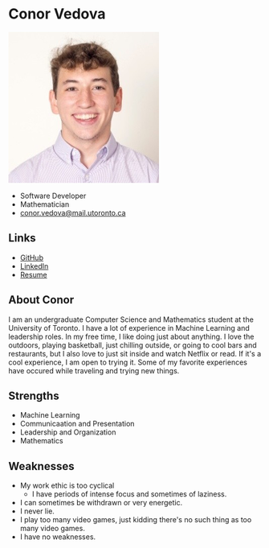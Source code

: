 # Conor Vedova

![Conor Vedova Profile](./conor_vedova.jpg)

- Software Developer
- Mathematician
- conor.vedova@mail.utoronto.ca

## Links

- [GitHub](https://github.com/cfvedova)
- [LinkedIn](https://www.linkedin.com/in/conor-vedova/)
- [Resume](./conor_vedova_resume.pdf)

## About Conor

I am an undergraduate Computer Science and Mathematics student at the University of Toronto. I have a lot of experience in Machine Learning and leadership roles. In my free time, I like doing just about anything. I love the outdoors, playing basketball, just chilling outside, or going to cool bars and restaurants, but I also love to just sit inside and watch Netflix or read. If it's a cool experience, I am open to trying it. Some of my favorite experiences have occured while traveling and trying new things.

## Strengths

- Machine Learning
- Communicaation and Presentation
- Leadership and Organization        
- Mathematics

## Weaknesses

- My work ethic is too cyclical
	- I have periods of intense focus and sometimes of laziness.
- I can sometimes be withdrawn or very energetic.
- I never lie.
- I play too many video games, just kidding there's no such thing as too many video games.
- I have no weaknesses.